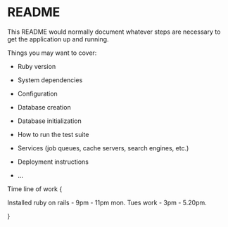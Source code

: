 # README

This README would normally document whatever steps are necessary to get the
application up and running.

Things you may want to cover:

- Ruby version

- System dependencies

- Configuration

- Database creation

- Database initialization

- How to run the test suite

- Services (job queues, cache servers, search engines, etc.)

- Deployment instructions

- ...

Time line of work {

Installed ruby on rails - 9pm - 11pm mon.
Tues work - 3pm - 5.20pm.

}
